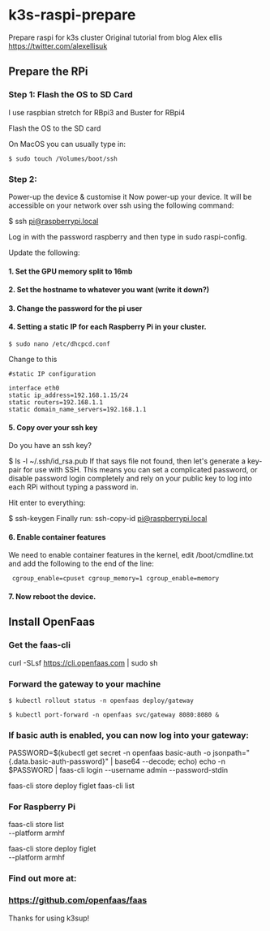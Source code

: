 # k3s-raspi-prepare
Prepare raspi for k3s cluster
Original tutorial from blog Alex ellis https://twitter.com/alexellisuk


## Prepare the RPi
### Step 1: Flash the OS to SD Card

I use raspbian stretch for RBpi3 and Buster for RBpi4

Flash the OS to the SD card

On MacOS you can usually type in: 
```
$ sudo touch /Volumes/boot/ssh
```
### Step 2: 
Power-up the device & customise it
Now power-up your device. It will be accessible on your network over ssh using the following command:

$ ssh pi@raspberrypi.local

Log in with the password raspberry and then type in sudo raspi-config.

Update the following:

#### 1. Set the GPU memory split to 16mb
#### 2. Set the hostname to whatever you want (write it down?)
#### 3. Change the password for the pi user
#### 4. Setting a static IP for each Raspberry Pi in your cluster.
```
$ sudo nano /etc/dhcpcd.conf
```

Change to this

```
#static IP configuration

interface eth0
static ip_address=192.168.1.15/24
static routers=192.168.1.1
static domain_name_servers=192.168.1.1
```

#### 5. Copy over your ssh key
Do you have an ssh key?

$ ls -l ~/.ssh/id_rsa.pub
If that says file not found, then let's generate a key-pair for use with SSH. This means you can set a complicated password, or disable password login completely and rely on your public key to log into each RPi without typing a password in.

Hit enter to everything:

$ ssh-keygen
Finally run: ssh-copy-id pi@raspberrypi.local

#### 6. Enable container features
We need to enable container features in the kernel, edit /boot/cmdline.txt and add the following to the end of the line:
```
 cgroup_enable=cpuset cgroup_memory=1 cgroup_enable=memory
``` 

#### 7. Now reboot the device.

## Install OpenFaas

### Get the faas-cli
curl -SLsf https://cli.openfaas.com | sudo sh

### Forward the gateway to your machine
```
$ kubectl rollout status -n openfaas deploy/gateway

$ kubectl port-forward -n openfaas svc/gateway 8080:8080 &
```

### If basic auth is enabled, you can now log into your gateway:
PASSWORD=$(kubectl get secret -n openfaas basic-auth -o jsonpath="{.data.basic-auth-password}" | base64 --decode; echo)
echo -n $PASSWORD | faas-cli login --username admin --password-stdin

faas-cli store deploy figlet
faas-cli list

### For Raspberry Pi
faas-cli store list \
 --platform armhf

faas-cli store deploy figlet \
 --platform armhf

### Find out more at:
### https://github.com/openfaas/faas

Thanks for using k3sup!
